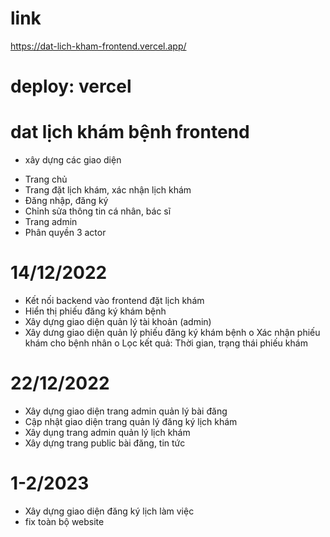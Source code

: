 # link
https://dat-lich-kham-frontend.vercel.app/

# deploy: vercel

# dat lịch khám bệnh frontend
- xây dựng các giao diện
+ Trang chủ
+ Trang đặt lịch khám, xác nhận lịch khám
+ Đăng nhập, đăng ký
+ Chỉnh sửa thông tin cá nhân, bác sĩ
+ Trang admin
+ Phân quyền 3 actor

# 14/12/2022
-	Kết nối backend vào frontend đặt lịch khám
-	Hiển thị phiếu đăng ký khám bệnh
-	Xây dựng giao diện quản lý tài khoản (admin)
-	Xây dưng giao diện quản lý phiếu đăng ký khám bệnh
        o	Xác nhận phiếu khám cho bệnh nhân
        o	Lọc kết quả: Thời gian, trạng thái phiếu khám
# 22/12/2022
 - Xây dựng giao diện trang admin quản lý bài đăng
 - Cập nhật giao diện trang quản lý đăng ký lịch khám
 - Xây dụng trang admin quản lý lịch khám
 - Xây dựng trang public bài đăng, tin tức

# 1-2/2023
- Xây dựng giao diện đăng ký lịch làm việc
- fix toàn bộ website
